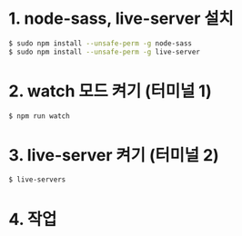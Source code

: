 # 1. node-sass, live-server 설치
```bash
$ sudo npm install --unsafe-perm -g node-sass 
$ sudo npm install --unsafe-perm -g live-server 
```

# 2. watch 모드 켜기 (터미널 1)
```bash
$ npm run watch
```

# 3. live-server 켜기 (터미널 2)
```bash
$ live-servers
```

# 4. 작업